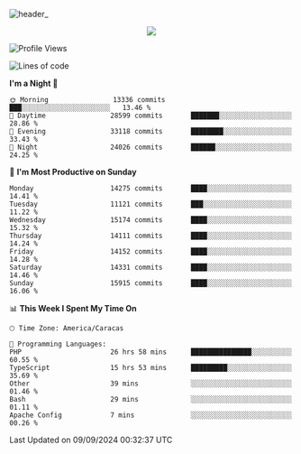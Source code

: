 ![header_](https://github.com/user-attachments/assets/4010d822-ccdc-4198-b608-18c773338d18)


<p align="center">
  <a href="http://www.github.com/thevacs">
    <img src="https://github-readme-streak-stats.herokuapp.com/?user=thevacs&stroke=ffffff&background=1c1917&ring=0891b2&fire=0891b2&currStreakNum=ffffff&currStreakLabel=0891b2&sideNums=ffffff&sideLabels=ffffff&dates=ffffff&hide_border=true" />
  </a>
</p>

<!--START_SECTION:waka-->
![Profile Views](http://img.shields.io/badge/Profile%20Views-4-blue)

![Lines of code](https://img.shields.io/badge/From%20Hello%20World%20I%27ve%20Written-10.4%20million%20lines%20of%20code-blue)

**I'm a Night 🦉** 

```text
🌞 Morning                13336 commits       ███░░░░░░░░░░░░░░░░░░░░░░   13.46 % 
🌆 Daytime                28599 commits       ███████░░░░░░░░░░░░░░░░░░   28.86 % 
🌃 Evening                33118 commits       ████████░░░░░░░░░░░░░░░░░   33.43 % 
🌙 Night                  24026 commits       ██████░░░░░░░░░░░░░░░░░░░   24.25 % 
```
📅 **I'm Most Productive on Sunday** 

```text
Monday                   14275 commits       ████░░░░░░░░░░░░░░░░░░░░░   14.41 % 
Tuesday                  11121 commits       ███░░░░░░░░░░░░░░░░░░░░░░   11.22 % 
Wednesday                15174 commits       ████░░░░░░░░░░░░░░░░░░░░░   15.32 % 
Thursday                 14111 commits       ████░░░░░░░░░░░░░░░░░░░░░   14.24 % 
Friday                   14152 commits       ████░░░░░░░░░░░░░░░░░░░░░   14.28 % 
Saturday                 14331 commits       ████░░░░░░░░░░░░░░░░░░░░░   14.46 % 
Sunday                   15915 commits       ████░░░░░░░░░░░░░░░░░░░░░   16.06 % 
```


📊 **This Week I Spent My Time On** 

```text
🕑︎ Time Zone: America/Caracas

💬 Programming Languages: 
PHP                      26 hrs 58 mins      ███████████████░░░░░░░░░░   60.55 % 
TypeScript               15 hrs 53 mins      █████████░░░░░░░░░░░░░░░░   35.69 % 
Other                    39 mins             ░░░░░░░░░░░░░░░░░░░░░░░░░   01.46 % 
Bash                     29 mins             ░░░░░░░░░░░░░░░░░░░░░░░░░   01.11 % 
Apache Config            7 mins              ░░░░░░░░░░░░░░░░░░░░░░░░░   00.26 % 
```


 Last Updated on 09/09/2024 00:32:37 UTC
<!--END_SECTION:waka-->
